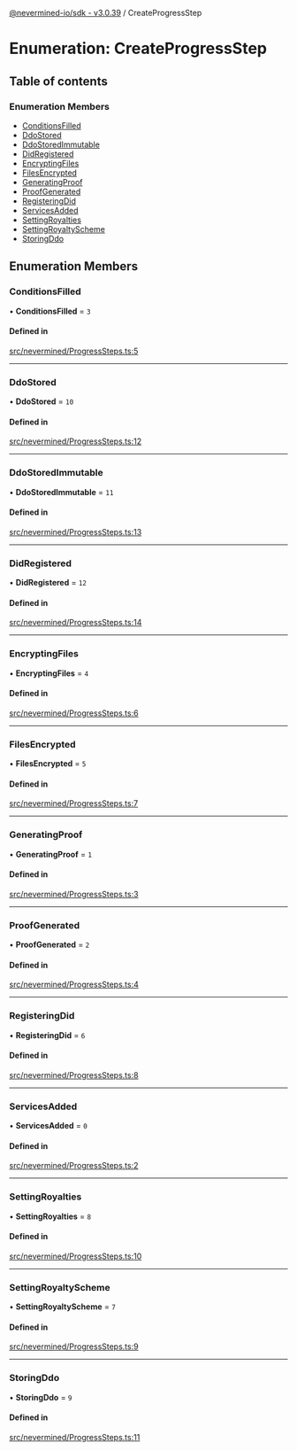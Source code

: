 [@nevermined-io/sdk - v3.0.39](../code-reference.md) / CreateProgressStep

# Enumeration: CreateProgressStep

## Table of contents

### Enumeration Members

- [ConditionsFilled](CreateProgressStep.md#conditionsfilled)
- [DdoStored](CreateProgressStep.md#ddostored)
- [DdoStoredImmutable](CreateProgressStep.md#ddostoredimmutable)
- [DidRegistered](CreateProgressStep.md#didregistered)
- [EncryptingFiles](CreateProgressStep.md#encryptingfiles)
- [FilesEncrypted](CreateProgressStep.md#filesencrypted)
- [GeneratingProof](CreateProgressStep.md#generatingproof)
- [ProofGenerated](CreateProgressStep.md#proofgenerated)
- [RegisteringDid](CreateProgressStep.md#registeringdid)
- [ServicesAdded](CreateProgressStep.md#servicesadded)
- [SettingRoyalties](CreateProgressStep.md#settingroyalties)
- [SettingRoyaltyScheme](CreateProgressStep.md#settingroyaltyscheme)
- [StoringDdo](CreateProgressStep.md#storingddo)

## Enumeration Members

### ConditionsFilled

• **ConditionsFilled** = `3`

#### Defined in

[src/nevermined/ProgressSteps.ts:5](https://github.com/nevermined-io/sdk-js/blob/25427eb0c0f0254c08ad8193d966cb0284e2bd07/src/nevermined/ProgressSteps.ts#L5)

---

### DdoStored

• **DdoStored** = `10`

#### Defined in

[src/nevermined/ProgressSteps.ts:12](https://github.com/nevermined-io/sdk-js/blob/25427eb0c0f0254c08ad8193d966cb0284e2bd07/src/nevermined/ProgressSteps.ts#L12)

---

### DdoStoredImmutable

• **DdoStoredImmutable** = `11`

#### Defined in

[src/nevermined/ProgressSteps.ts:13](https://github.com/nevermined-io/sdk-js/blob/25427eb0c0f0254c08ad8193d966cb0284e2bd07/src/nevermined/ProgressSteps.ts#L13)

---

### DidRegistered

• **DidRegistered** = `12`

#### Defined in

[src/nevermined/ProgressSteps.ts:14](https://github.com/nevermined-io/sdk-js/blob/25427eb0c0f0254c08ad8193d966cb0284e2bd07/src/nevermined/ProgressSteps.ts#L14)

---

### EncryptingFiles

• **EncryptingFiles** = `4`

#### Defined in

[src/nevermined/ProgressSteps.ts:6](https://github.com/nevermined-io/sdk-js/blob/25427eb0c0f0254c08ad8193d966cb0284e2bd07/src/nevermined/ProgressSteps.ts#L6)

---

### FilesEncrypted

• **FilesEncrypted** = `5`

#### Defined in

[src/nevermined/ProgressSteps.ts:7](https://github.com/nevermined-io/sdk-js/blob/25427eb0c0f0254c08ad8193d966cb0284e2bd07/src/nevermined/ProgressSteps.ts#L7)

---

### GeneratingProof

• **GeneratingProof** = `1`

#### Defined in

[src/nevermined/ProgressSteps.ts:3](https://github.com/nevermined-io/sdk-js/blob/25427eb0c0f0254c08ad8193d966cb0284e2bd07/src/nevermined/ProgressSteps.ts#L3)

---

### ProofGenerated

• **ProofGenerated** = `2`

#### Defined in

[src/nevermined/ProgressSteps.ts:4](https://github.com/nevermined-io/sdk-js/blob/25427eb0c0f0254c08ad8193d966cb0284e2bd07/src/nevermined/ProgressSteps.ts#L4)

---

### RegisteringDid

• **RegisteringDid** = `6`

#### Defined in

[src/nevermined/ProgressSteps.ts:8](https://github.com/nevermined-io/sdk-js/blob/25427eb0c0f0254c08ad8193d966cb0284e2bd07/src/nevermined/ProgressSteps.ts#L8)

---

### ServicesAdded

• **ServicesAdded** = `0`

#### Defined in

[src/nevermined/ProgressSteps.ts:2](https://github.com/nevermined-io/sdk-js/blob/25427eb0c0f0254c08ad8193d966cb0284e2bd07/src/nevermined/ProgressSteps.ts#L2)

---

### SettingRoyalties

• **SettingRoyalties** = `8`

#### Defined in

[src/nevermined/ProgressSteps.ts:10](https://github.com/nevermined-io/sdk-js/blob/25427eb0c0f0254c08ad8193d966cb0284e2bd07/src/nevermined/ProgressSteps.ts#L10)

---

### SettingRoyaltyScheme

• **SettingRoyaltyScheme** = `7`

#### Defined in

[src/nevermined/ProgressSteps.ts:9](https://github.com/nevermined-io/sdk-js/blob/25427eb0c0f0254c08ad8193d966cb0284e2bd07/src/nevermined/ProgressSteps.ts#L9)

---

### StoringDdo

• **StoringDdo** = `9`

#### Defined in

[src/nevermined/ProgressSteps.ts:11](https://github.com/nevermined-io/sdk-js/blob/25427eb0c0f0254c08ad8193d966cb0284e2bd07/src/nevermined/ProgressSteps.ts#L11)
